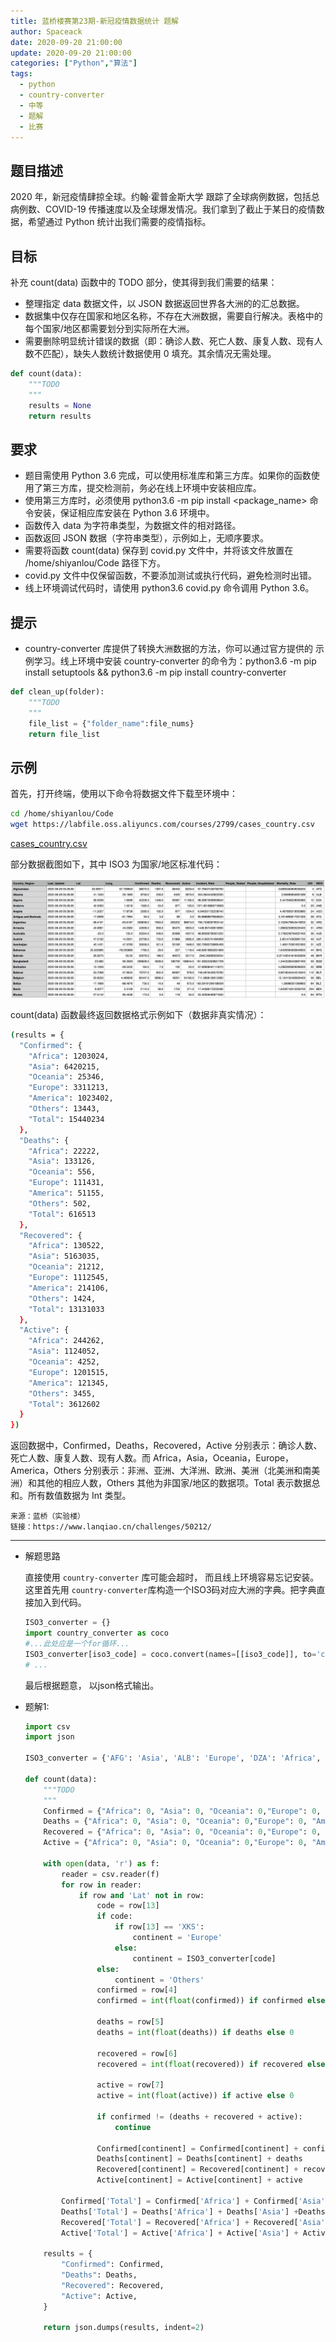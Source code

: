 ```yaml
---
title: 蓝桥楼赛第23期-新冠疫情数据统计 题解
author: Spaceack
date: 2020-09-20 21:00:00
update: 2020-09-20 21:00:00
categories: ["Python","算法"]
tags: 
  - python
  - country-converter
  - 中等
  - 题解
  - 比赛
---
```


## 题目描述

2020 年，新冠疫情肆掠全球。约翰·霍普金斯大学 跟踪了全球病例数据，包括总病例数、COVID-19 传播速度以及全球爆发情况。我们拿到了截止于某日的疫情数据，希望通过 Python 统计出我们需要的疫情指标。

## 目标

补充 count(data) 函数中的 TODO 部分，使其得到我们需要的结果：

- 整理指定 data 数据文件，以 JSON 数据返回世界各大洲的的汇总数据。
- 数据集中仅存在国家和地区名称，不存在大洲数据，需要自行解决。表格中的每个国家/地区都需要划分到实际所在大洲。
- 需要删除明显统计错误的数据（即：确诊人数、死亡人数、康复人数、现有人数不匹配），缺失人数统计数据使用 0 填充。其余情况无需处理。

```python
def count(data):
    """TODO
    """
    results = None
    return results
```

## 要求

- 题目需使用 Python 3.6 完成，可以使用标准库和第三方库。如果你的函数使用了第三方库，提交检测前，务必在线上环境中安装相应库。
- 使用第三方库时，必须使用 python3.6 -m pip install <package_name> 命令安装，保证相应库安装在 Python 3.6 环境中。
- 函数传入 data 为字符串类型，为数据文件的相对路径。
- 函数返回 JSON 数据（字符串类型），示例如上，无顺序要求。
- 需要将函数 count(data) 保存到 covid.py 文件中，并将该文件放置在 /home/shiyanlou/Code 路径下方。
- covid.py 文件中仅保留函数，不要添加测试或执行代码，避免检测时出错。
- 线上环境调试代码时，请使用 python3.6 covid.py 命令调用 Python 3.6。

## 提示

- country-converter 库提供了转换大洲数据的方法，你可以通过官方提供的 示例学习。线上环境中安装 country-converter 的命令为：python3.6 -m pip install setuptools && python3.6 -m pip install country-converter

```python
def clean_up(folder):
    """TODO
    """
    file_list = {"folder_name":file_nums}
    return file_list
```

## 示例

首先，打开终端，使用以下命令将数据文件下载至环境中：

```bash
cd /home/shiyanlou/Code
wget https://labfile.oss.aliyuncs.com/courses/2799/cases_country.csv
```
[cases_country.csv](cases_country.csv)

部分数据截图如下，其中 ISO3 为国家/地区标准代码：

![1.png](1.png)

count(data) 函数最终返回数据格式示例如下（数据非真实情况）：


```bash
(results = {
  "Confirmed": {
    "Africa": 1203024,
    "Asia": 6420215,
    "Oceania": 25346,
    "Europe": 3311213,
    "America": 1023402,
    "Others": 13443,
    "Total": 15440234
  },
  "Deaths": {
    "Africa": 22222,
    "Asia": 133126,
    "Oceania": 556,
    "Europe": 111431,
    "America": 51155,
    "Others": 502,
    "Total": 616513
  },
  "Recovered": {
    "Africa": 130522,
    "Asia": 5163035,
    "Oceania": 21212,
    "Europe": 1112545,
    "America": 214106,
    "Others": 1424,
    "Total": 13131033
  },
  "Active": {
    "Africa": 244262,
    "Asia": 1124052,
    "Oceania": 4252,
    "Europe": 1201515,
    "America": 121345,
    "Others": 3455,
    "Total": 3612602
  }
})
```

返回数据中，Confirmed，Deaths，Recovered，Active 分别表示：确诊人数、死亡人数、康复人数、现有人数。而 Africa，Asia，Oceania，Europe，America，Others 分别表示：非洲、亚洲、大洋洲、欧洲、美洲（北美洲和南美洲）和其他的相应人数，Others 其他为非国家/地区的数据项。Total 表示数据总和。所有数值数据为 Int 类型。


    来源：蓝桥（实验楼）
    链接：https://www.lanqiao.cn/challenges/50212/
    

---

- 解题思路
    
    直接使用 `country-converter` 库可能会超时， 而且线上环境容易忘记安装。 这里首先用 `country-converter`库构造一个ISO3码对应大洲的字典。把字典直接加入到代码。

    ```python
    ISO3_converter = {}
    import country_converter as coco
    #...此处应是一个for循环...
    ISO3_converter[iso3_code] = coco.convert(names=[[iso3_code]], to='converter')
    # ...
    ```

    最后根据题意， 以json格式输出。

- 题解1:

    ```python
    import csv
    import json

    ISO3_converter = {'AFG': 'Asia', 'ALB': 'Europe', 'DZA': 'Africa', 'AND': 'Europe', 'AGO': 'Africa', 'ATG': 'America', 'ARG': 'America', 'ARM': 'Asia', 'AUS': 'Oceania', 'AUT': 'Europe', 'AZE': 'Asia', 'BHS': 'America', 'BHR': 'Asia', 'BGD': 'Asia', 'BRB': 'America', 'BLR': 'Europe', 'BEL': 'Europe', 'BLZ': 'America', 'BEN': 'Africa', 'BTN': 'Asia', 'BOL': 'America', 'BIH': 'Europe', 'BWA': 'Africa', 'BRA': 'America', 'BRN': 'Asia', 'BGR': 'Europe', 'BFA': 'Africa', 'MMR': 'Asia', 'BDI': 'Africa', 'CPV': 'Africa', 'KHM': 'Asia', 'CMR': 'Africa', 'CAN': 'America', 'CAF': 'Africa', 'TCD': 'Africa', 'CHL': 'America', 'CHN': 'Asia', 'COL': 'America', 'COM': 'Africa', 'COG': 'Africa', 'COD': 'Africa', 'CRI': 'America', 'CIV': 'Africa', 'HRV': 'Europe', 'CUB': 'America', 'CYP': 'Asia', 'CZE': 'Europe', 'DNK': 'Europe', 'DJI': 'Africa', 'DMA': 'America', 'DOM': 'America', 'ECU': 'America', 'EGY': 'Africa', 'SLV': 'America', 'GNQ': 'Africa', 'ERI': 'Africa', 'EST': 'Europe', 'SWZ': 'Africa', 'ETH': 'Africa', 'FJI': 'Oceania', 'FIN': 'Europe', 'FRA': 'Europe', 'GAB': 'Africa', 'GMB': 'Africa', 'GEO': 'Asia', 'DEU': 'Europe', 'GHA': 'Africa', 'GRC': 'Europe', 'GRD': 'America', 'GTM': 'America', 'GIN': 'Africa', 'GNB': 'Africa', 'GUY': 'America', 'HTI': 'America', 'VAT': 'Europe', 'HND': 'America', 'HUN': 'Europe', 'ISL': 'Europe', 'IND': 'Asia', 'IDN': 'Asia', 'IRN': 'Asia', 'IRQ': 'Asia', 'IRL': 'Europe', 'ISR': 'Asia', 'ITA': 'Europe', 'JAM': 'America', 'JPN': 'Asia', 'JOR': 'Asia', 'KAZ': 'Asia', 'KEN': 'Africa', 'KOR': 'Asia', 'KWT': 'Asia', 'KGZ': 'Asia', 'LAO': 'Asia', 'LVA': 'Europe', 'LBN': 'Asia', 'LSO': 'Africa', 'LBR': 'Africa', 'LBY': 'Africa', 'LIE': 'Europe', 'LTU': 'Europe', 'LUX': 'Europe', 'MDG': 'Africa', 'MWI': 'Africa', 'MYS': 'Asia', 'MDV': 'Asia', 'MLI': 'Africa', 'MLT': 'Europe', 'MRT': 'Africa', 'MUS': 'Africa', 'MEX': 'America', 'MDA': 'Europe', 'MCO': 'Europe', 'MNG': 'Asia', 'MNE': 'Europe', 'MAR': 'Africa', 'MOZ': 'Africa', 'NAM': 'Africa', 'NPL': 'Asia', 'NLD': 'Europe', 'NZL': 'Oceania', 'NIC': 'America', 'NER': 'Africa', 'NGA': 'Africa', 'MKD': 'Europe', 'NOR': 'Europe', 'OMN': 'Asia', 'PAK': 'Asia', 'PAN': 'America', 'PNG': 'Oceania', 'PRY': 'America', 'PER': 'America', 'PHL': 'Asia', 'POL': 'Europe', 'PRT': 'Europe', 'QAT': 'Asia', 'ROU': 'Europe', 'RUS': 'Europe', 'RWA': 'Africa', 'KNA': 'America', 'LCA': 'America', 'VCT': 'America', 'SMR': 'Europe', 'STP': 'Africa', 'SAU': 'Asia', 'SEN': 'Africa', 'SRB': 'Europe', 'SYC': 'Africa', 'SLE': 'Africa', 'SGP': 'Asia', 'SVK': 'Europe', 'SVN': 'Europe', 'SOM': 'Africa', 'ZAF': 'Africa', 'SSD': 'Africa', 'ESP': 'Europe', 'LKA': 'Asia', 'SDN': 'Africa', 'SUR': 'America', 'SWE': 'Europe', 'CHE': 'Europe', 'SYR': 'Asia', 'TWN': 'Asia', 'TJK': 'Asia', 'TZA': 'Africa', 'THA': 'Asia', 'TLS': 'Asia', 'TGO': 'Africa', 'TTO': 'America', 'TUN': 'Africa', 'TUR': 'Asia', 'USA': 'America', 'UGA': 'Africa', 'UKR': 'Europe', 'ARE': 'Asia', 'GBR': 'Europe', 'URY': 'America', 'UZB': 'Asia', 'VEN': 'America', 'VNM': 'Asia', 'PSE': 'Asia', 'ESH': 'Africa', 'YEM': 'Asia', 'ZMB': 'Africa', 'ZWE': 'Africa'}

    def count(data):
        """TODO
        """
        Confirmed = {"Africa": 0, "Asia": 0, "Oceania": 0,"Europe": 0, "America": 0, "Others": 0, "Total": 0}
        Deaths = {"Africa": 0, "Asia": 0, "Oceania": 0,"Europe": 0, "America": 0, "Others": 0, "Total": 0}
        Recovered = {"Africa": 0, "Asia": 0, "Oceania": 0,"Europe": 0, "America": 0, "Others": 0, "Total": 0}
        Active = {"Africa": 0, "Asia": 0, "Oceania": 0,"Europe": 0, "America": 0, "Others": 0, "Total": 0}

        with open(data, 'r') as f:
            reader = csv.reader(f)
            for row in reader:
                if row and 'Lat' not in row:
                    code = row[13]
                    if code:
                        if row[13] == 'XKS':
                            continent = 'Europe'
                        else:
                            continent = ISO3_converter[code]
                    else:
                        continent = 'Others'
                    confirmed = row[4]
                    confirmed = int(float(confirmed)) if confirmed else 0

                    deaths = row[5]
                    deaths = int(float(deaths)) if deaths else 0

                    recovered = row[6]
                    recovered = int(float(recovered)) if recovered else 0

                    active = row[7]
                    active = int(float(active)) if active else 0

                    if confirmed != (deaths + recovered + active):
                        continue

                    Confirmed[continent] = Confirmed[continent] + confirmed
                    Deaths[continent] = Deaths[continent] + deaths
                    Recovered[continent] = Recovered[continent] + recovered
                    Active[continent] = Active[continent] + active

            Confirmed['Total'] = Confirmed['Africa'] + Confirmed['Asia'] + Confirmed['Oceania'] + Confirmed['Europe'] + Confirmed['America'] + Confirmed['Others']
            Deaths['Total'] = Deaths['Africa'] + Deaths['Asia'] +Deaths['Oceania'] +Deaths['Europe'] + Deaths['America'] + Deaths['Others']
            Recovered['Total'] = Recovered['Africa'] + Recovered['Asia'] + Recovered['Oceania'] + Recovered['Europe'] + Recovered['America'] + Recovered['Others']
            Active['Total'] = Active['Africa'] + Active['Asia'] + Active['Oceania'] + Active['Europe'] + Active['America'] + Active['Others']

        results = {
            "Confirmed": Confirmed,
            "Deaths": Deaths,
            "Recovered": Recovered,
            "Active": Active,
        }

        return json.dumps(results, indent=2)

    
    ```
